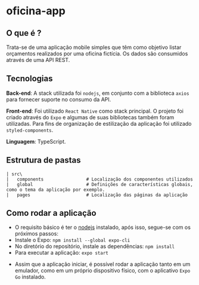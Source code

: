 # oficina-app

## O que é ? 

Trata-se de uma aplicação mobile simples que têm como objetivo listar orçamentos realizados por uma oficina fictícia. Os dados são consumidos através de uma API REST. 

## Tecnologias

**Back-end**: A stack utilizada foi ```nodejs```, em conjunto com a biblioteca ```axios``` para fornecer suporte no consumo da API.

**Front-end**: Foi utilizado ```React Native``` como stack principal. O projeto foi criado através do ```Expo``` e algumas de suas bibliotecas também foram utilizadas. 
Para fins de organização de estilização da aplicação foi utilizado ```styled-components```.

**Linguagem**: TypeScript.

## Estrutura de pastas

```
| src\
|   components                # Localização dos componentes utilizados
|   global                    # Definições de características globais, como o tema da aplicação por exemplo.
|   pages                     # Localização das páginas da aplicação
```

## Como rodar a aplicação

- O requisito básico é ter o [nodejs](https://github.com/luanripax/oficina-app.git) instalado, após isso, segue-se com os próximos passos:
- Instale o Expo: ```npm install --global expo-cli```
- No diretório do repositório, instale as dependências: ```npm install```
- Para executar a aplicação: ```expo start```
* Assim que a aplicação iniciar, é possível rodar a aplicação tanto em um emulador, como em um próprio dispositivo físico, com o aplicativo ```Expo Go``` instalado.

